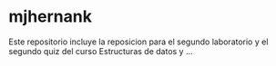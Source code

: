 # mjhernank
Este repositorio incluye la reposicion para el segundo laboratorio y el segundo quiz del curso Estructuras de datos y …
